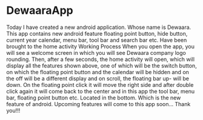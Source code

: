 # DewaaraApp
Today I have created a new android application. Whose name is Dewaara. This app contains new android feature floating point button, hide button, current year calendar, menu bar, tool bar and search bar etc. Have been brought to the home activity Working Process When you open the app, you will see a welcome screen in which you will see Dewaara company logo rounding. Then, after a few seconds, the home activity will open, which will display all the features shown above, one of which will be the switch button, on which the floating point button and the calendar will be hidden and on the off will be a different display and on scroll, the floating bar up- will be down. On the floating point click it will move the right side and after double click again it will come back to the center and in this app the tool bar, menu bar, floating point button etc. Located in the bottom. Which is the new feature of android. Upcoming features will come to this app soon…  Thank you!!!
